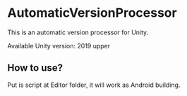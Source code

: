 # AutomaticVersionProcessor
This is an automatic version processor for Unity.

Available Unity version: 2019 upper

## How to use?
Put is script at Editor folder, it will work as Android building.

